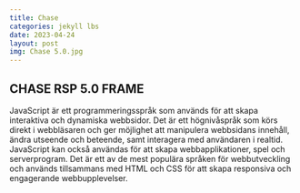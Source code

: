 ```yaml
---
title: Chase
categories: jekyll lbs
date: 2023-04-24
layout: post
img: Chase 5.0.jpg
---
```


##  CHASE RSP 5.0 FRAME

JavaScript är ett programmeringsspråk som används för att skapa interaktiva och dynamiska webbsidor. Det är ett högnivåspråk som körs direkt i webbläsaren och ger möjlighet att manipulera webbsidans innehåll, ändra utseende och beteende, samt interagera med användaren i realtid. JavaScript kan också användas för att skapa webbapplikationer, spel och serverprogram. Det är ett av de mest populära språken för webbutveckling och används tillsammans med HTML och CSS för att skapa responsiva och engagerande webbupplevelser.